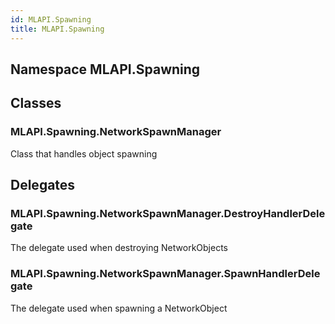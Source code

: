 ```yaml
---  
id: MLAPI.Spawning  
title: MLAPI.Spawning  
---
```


## Namespace MLAPI.Spawning

<div class="markdown level0 summary">

</div>

<div class="markdown level0 conceptual">

</div>

<div class="markdown level0 remarks">

</div>

## Classes

### MLAPI.Spawning.NetworkSpawnManager

<div class="section">

Class that handles object spawning

</div>

## Delegates

### MLAPI.Spawning.NetworkSpawnManager.DestroyHandlerDelegate

<div class="section">

The delegate used when destroying NetworkObjects

</div>

### MLAPI.Spawning.NetworkSpawnManager.SpawnHandlerDelegate

<div class="section">

The delegate used when spawning a NetworkObject

</div>
